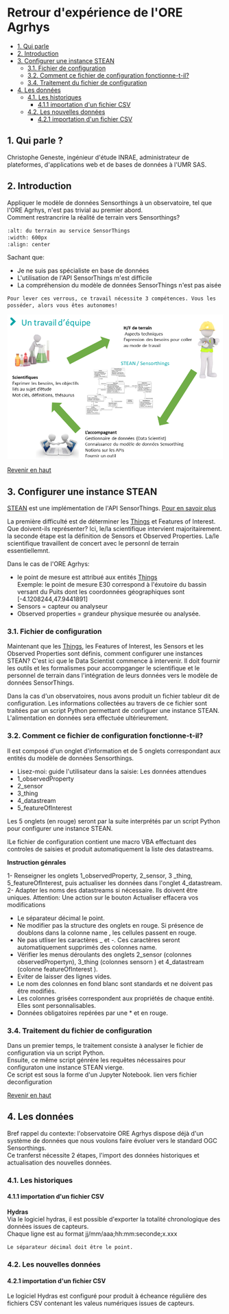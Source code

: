 # Retrour d'expérience de l'ORE Agrhys
- [1. Qui parle](#qui_parle)    
- [2. Introduction](#intro)
- [3. Configurer une instance STEAN](#conf)  
  - [3.1. Fichier de configuration](#fichier_conf)
  - [3.2. Comment ce fichier de configuration fonctionne-t-il?](#fonc_conf)
  - [3.4. Traitement du fichier de configuration](#create_conf)
- [4. Les données](#data)  
  - [4.1. Les historiques](#data_histo)
    - [4.1.1 importation d'un fichier CSV](#csv_histo)
  - [4.2. Les nouvelles données](#data_new)
    - [4.2.1 importation d'un fichier CSV](#csv_new)
 
    
<a id="top"></a>
<a id="qui_parle"></a>
## 1. Qui parle ?
Christophe Geneste, ingénieur d'étude INRAE, administrateur de plateformes, d'applications web et de bases de données à l'UMR SAS.

<a id="intro"></a>
## 2. Introduction
Appliquer le modèle de données Sensorthings à un observatoire, tel que l'ORE Agrhys, n'est pas trivial au premier abord.  
Comment restrancrire la réalité de terrain vers Sensorthings?   

```{image} img/terrain_vers_ST_v2.png
:alt: du terrain au service SensorThings
:width: 600px
:align: center
```

Sachant que:  
*  Je ne suis pas spécialiste en base de données
*  L'utilisation de l'API SensorThings m'est difficile
*  La compréhension du modèle de données SensorThings n'est pas aisée  

```{important}
Pour lever ces verrous, ce travail nécessite 3 compétences. Vous les posséder, alors vous êtes autonomes!
```
![3 competences](img/trois_competences.png)

[Revenir en haut](#top)
<a id="conf"></a>
## 3. Configurer une instance STEAN  
[STEAN](https://github.com/Mario-35/STEAN) est une implémentation de l'API SensorThings. [Pour en savoir plus](https://sensorthings.geosas.fr/)  

La première difficulté est de déterminer les [Things](https://geosas.fr/sofair-book/page/chap-sensorthings/things.html) et Features of Interest. Que doivent-ils représenter? Ici, le/la scientifique intervient majoritairement.
la seconde étape est la définition de Sensors et Observed Properties. La/le scientifique travaillent de concert avec le personnl de terrain essentiellemnt.

Dans le cas de l'ORE Agrhys:
* le point de mesure est attribué aux entités [Things](https://geosas.fr/sofair-book/page/chap-sensorthings/things.html)  
Exemple: le point de mesure E30 correspond à l'éxutoire du bassin versant du Puits dont les coordonnées géographiques sont [-4.1208244,47.9441891]
* Sensors = capteur ou analyseur
* Observed properties = grandeur physique mesurée ou analysée.

<a id="fichier_conf"></a>
### 3.1. Fichier de configuration
Maintenant que les [Things](https://geosas.fr/sofair-book/page/chap-sensorthings/things.html), les Features of Interest, les Sensors et les Observed Properties sont définis, comment configurer une instances STEAN? C'est ici que le Data Scientist commence à intervenir. Il doit fournir les outils et les formalismes pour accompganger le scientifique et le personnel de terrain dans l'intégration de leurs données vers le modèle de données SensorThings.  

Dans la cas d'un observatoires, nous avons produit un fichier tableur dit de configuration. Les informations collectées au travers de ce fichier sont traitées par un script Python permettant de configuer une instance STEAN. L'alimentation en données sera effectuée ultérieurement.

<a id="fonc_conf"></a>
### 3.2. Comment ce fichier de configuration fonctionne-t-il?  
Il est composé d'un onglet d'information et de 5 onglets correspondant aux entités du modèle de données Sensorthings. 
* Lisez-moi: guide l'utilisateur dans la saisie: Les données attendues 
* 1_observedProperty
* 2_sensor
* 3_thing
* 4_datastream
* 5_featureOfInterest

Les 5 onglets (en rouge) seront par la suite interprétés par un script Python pour configurer une instance STEAN.

ILe fichier de configuration contient une macro VBA effectuant des controles de saisies et produit automatiquement la liste des datastreams.

**Instruction génrales**  

1- Renseigner les onglets 1_observedProperty, 2_sensor, 3 _thing, 5_featureOfInterest, puis actualiser les données dans l'onglet 4_datastream.  
2- Adapter les noms des datastreams si nécessaire. Ils doivent être uniques. Attention: Une action sur le bouton Actualiser effacera vos modifications  

* Le séparateur décimal le point.  
* Ne modifier pas la structure des onglets en rouge. Si présence de doublons dans la colonne name , les cellules passent en rouge.  
* Ne pas utliser les caractères _ et -. Ces caractères seront automatiquement supprimés des colonnes name.  
* Vérifier les menus déroulants des onglets 2_sensor (colonnes observedPropertyn), 3_thing (colonnes sensorn ) et 4_datastream (colonne featureOfInterest ).  
* Eviter de laisser des lignes vides.  
* Le nom des colonnes en fond blanc sont standards et ne doivent pas être modifiés.  
* Les colonnes grisées correspondent aux propriétés de chaque entité. Elles sont personnalisables.  
* Données obligatoires repérées par une * et en rouge.

<a id="create_conf"></a>
### 3.4. Traitement du fichier de configuration  
Dans un premier temps, le traitement consiste à analyser le fichier de configuration via un script Python.  
Ensuite, ce même script génrére les requêtes nécessaires pour configuraton une instance STEAN vierge.  
Ce script est sous la forme d'un Jupyter Notebook. lien vers fichier deconfiguration  

[Revenir en haut](#top)
<a id="data"></a>  
## 4. Les données  
Bref rappel du contexte: l'observatoire ORE Agrhys dispose déjà d'un système de données que nous voulons faire évoluer vers le standard OGC Sensorthings.  
Ce tranferst nécessite 2 étapes, l'import des données historiques et actualisation des nouvelles données.  

<a id="data_histo"></a>
### 4.1. Les historiques  
<a id="csv_histo"></a>
#### 4.1.1 importation d'un fichier CSV  

**Hydras**  
Via le logiciel hydras, il est possible d'exporter la totalité chronologique des données issues de capteurs.  
Chaque ligne est au format jj/mm/aaa;hh:mm:seconde;x.xxx  

```{important}
Le séparateur décimal doit être le point.
```

<a id="data_new"></a>  
### 4.2. Les nouvelles données  

<a id="csv_new"></a>
#### 4.2.1 importation d'un fichier CSV
Le logiciel Hydras est configuré pour produit à écheance régulière des fichiers CSV contenant les valeus numériques issues de capteurs.
